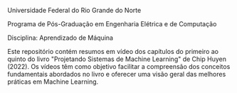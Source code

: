 


Universidade Federal do Rio Grande do Norte

Programa de Pós-Graduação em Engenharia Elétrica e de Computação

Disciplina: Aprendizado de Máquina

Este repositório contém resumos em vídeo dos capítulos do primeiro ao quinto do livro "Projetando Sistemas de Machine Learning" de Chip Huyen (2022). Os vídeos têm como objetivo facilitar a compreensão dos conceitos fundamentais abordados no livro e oferecer uma visão geral das melhores práticas em Machine Learning.

